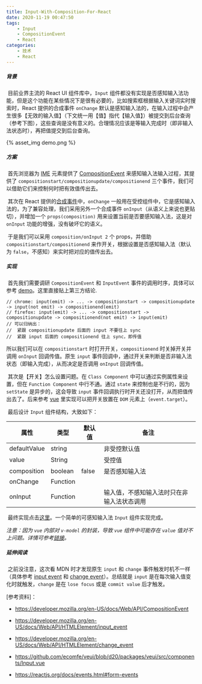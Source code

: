 ```yaml
---
title: Input-With-Composition-For-React
date: 2020-11-19 00:47:50
tags:
    - Input
    - CompositionEvent
    - React
categories:
    - 技术
    - React
---
```

##### 背景
​	目前业界主流的 React UI 组件库中，`Input` 组件都没有实现是否感知输入法功能，但是这个功能在某些情况下是很有必要的，比如搜索框根据输入关键词实时搜索时，React 提供的合成事件 `onChange` 默认是感知输入法的，在输入过程中会产生很多【无效的输入值】（下文统一用【值】指代【输入值】）被提交到后台查询（参考下图），这些查询是没有意义的。合理情况应该是等输入完成时（即非输入法状态时），再把值提交到后台查询。

{% asset_img demo.png %}

##### 方案
​	首先浏览器为 [IME](https://developer.mozilla.org/en-US/docs/Glossary/input_method_editor) 元素提供了 [CompositionEvent](https://developer.mozilla.org/en-US/docs/Web/API/CompositionEvent) 来感知输入法输入过程，其提供了 `compositionstart/compositionupdate/compositionend` 三个事件，我们可以借助它们来控制何时把有效值传出去。

​	其次在 React 提供的[合成事件](https://reactjs.org/docs/events.html#form-events)中，`onChange` 一般用在受控组件中，它是感知输入法的，为了兼容处理，我们采用另外一个合成事件 `onInput`（从语义上来说也更贴切），并增加一个 `props(composition)` 用来设置当前是否要感知输入法，这是对 `onInput` 功能的增强，没有破坏它的语义。

​	于是我们可以采用 `composition/onInput 2` 个 props，并借助 `compositionstart/compositionend` 来作开关，根据设置是否感知输入法（默认为 `false`，不感知）来实时把对应的值传出去。

##### 实现

​	首先我们需要调研 `CompositionEvent` 和 `InputEvent` 事件的调用时序，具体可以参考 [demo](https://jsbin.com/nitamigabo/1/edit?html,js,console,output)。这里直接贴上第三方结论.

```
// chrome: input(emit) -> ... -> compositionstart -> compositionupdate -> input(not emit) -> compositionend(emit)
// firefox: input(emit) -> ... -> compositionstart -> compositionupdate -> compositionend(not emit) -> input(emit)
// 可以归纳出：
//  紧跟 compositionupdate 后面的 input 不要往上 sync
//  紧跟 input 后面的 compositionend 往上 sync，即传值
```

所以我们可以在 `compositionstart` 时打开开关，`compositionend` 时关掉开关并调用 `onInput` 回调传值。原生 `input` 事件回调中，通过开关来判断是否非输入法状态（即输入完成），从而决定是否调用 `onInput` 回调传值。

​	其次是【开关】怎么设置问题。在 `Class Component` 中可以通过实例属性来设置，但在 `Function Component` 中行不通。通过 `state` 来控制也是不行的，因为 `setState` 是异步的，这会导致 `input` 事件回调执行时开关还没打开，从而把值传出去了。后来参考 [vue](https://github.com/vuejs/vue/blob/52719ccab8fccffbdf497b96d3731dc86f04c1ce/src/platforms/web/runtime/directives/model.js#L131) 里实现可以把开关放置在 `DOM` 元素上（`event.target`）。

​	最后设计 `Input` 组件结构，大致如下：


| 属性 | 类型 | 默认值 | 备注 |
| ---- | ---- | ---- | ---- |
| defaultValue | string |      | 非受控默认值 |
| value | String | | 受控值 |
| composition | boolean | false | 是否感知输入法 |
| onChange | Function | |  |
| onInput | Function | | 输入值，不感知输入法时只在非输入法状态调用 |

​	最终实现点击[这里](https://codesandbox.io/s/input-with-composition-9mk8r)。一个简单的可感知输入法 `Input` 组件实现完成。

*注意：因为 `vue` 内部对 `v-model` 的封装，导致 `vue` 组件中可能存在 `value` 值对不上问题。详情可参考[链接](https://github.com/ecomfe/veui/blob/d20/packages/veui/src/components/Input.vue)。*

##### 延伸阅读

​	之前没注意，这次看 MDN 时才发现原生 `input` 和 `change` 事件触发时机不一样（具体参考 [input event](https://developer.mozilla.org/en-US/docs/Web/API/HTMLElement/input_event) 和 [change event](https://developer.mozilla.org/en-US/docs/Web/API/HTMLElement/change_event)）。总结就是 `input` 是在每次输入值变化时就触发，`change` 是在 `lose focus` 或是 `commit value` 后才触发。



[参考资料]：

* https://developer.mozilla.org/en-US/docs/Web/API/CompositionEvent
* https://developer.mozilla.org/en-US/docs/Web/API/HTMLElement/input_event
* https://developer.mozilla.org/en-US/docs/Web/API/HTMLElement/change_event

* https://github.com/ecomfe/veui/blob/d20/packages/veui/src/components/Input.vue
* https://reactjs.org/docs/events.html#form-events
